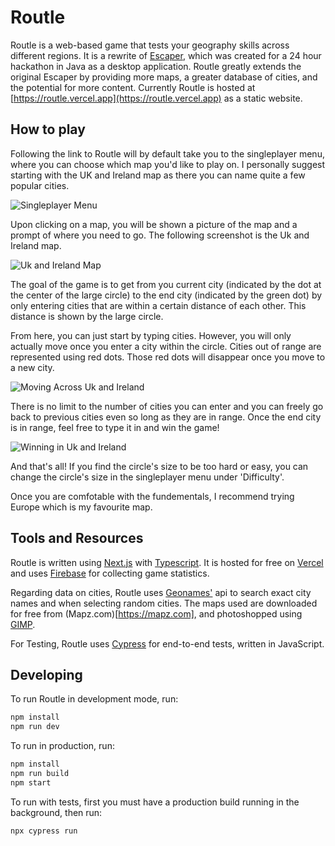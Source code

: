 # Routle

Routle is a web-based game that tests your geography skills across different regions. It is a rewrite of [Escaper](https://github/Daniel5055/escaper), which was created for a 24 hour hackathon in Java as a desktop application. Routle greatly extends the original Escaper by providing more maps, a greater database of cities, and the potential for more content. Currently Routle is hosted at [https://routle.vercel.app](https://routle.vercel.app) as a static website.

## How to play

Following the link to Routle will by default take you to the singleplayer menu, where you can choose which map you'd like to play on. I personally suggest starting with the UK and Ireland map as there you can name quite a few popular cities. 

![Singleplayer Menu](https://user-images.githubusercontent.com/29730245/194719698-a30420a9-02c0-4676-9b88-a72da6e92759.png)

Upon clicking on a map, you will be shown a picture of the map and a prompt of where you need to go. The following screenshot is the Uk and Ireland map.

![Uk and Ireland Map](https://user-images.githubusercontent.com/29730245/194719798-ca4aafd4-31f2-4a1b-960b-fbe6e9d1d355.png)

The goal of the game is to get from you current city (indicated by the dot at the center of the large circle) to the end city (indicated by the green dot) by only entering cities that are within a certain distance of each other. This distance is shown by the large circle.

From here, you can just start by typing cities. However, you will only actually move once you enter a city within the circle. Cities out of range are represented using red dots. Those red dots will disappear once you move to a new city.

![Moving Across Uk and Ireland](https://user-images.githubusercontent.com/29730245/194720020-ab6f776a-74da-4055-aa7d-b48b72a83bb7.png)

There is no limit to the number of cities you can enter and you can freely go back to previous cities even so long as they are in range. Once the end city is in range, feel free to type it in and win the game!

![Winning in Uk and Ireland](https://user-images.githubusercontent.com/29730245/194720150-c53b173e-333c-4c6e-85cf-9ba7fac58764.png)

And that's all! If you find the circle's size to be too hard or easy, you can change the circle's size in the singleplayer menu under 'Difficulty'.

Once you are comfotable with the fundementals, I recommend trying Europe which is my favourite map.

## Tools and Resources

Routle is written using [Next.js](https://nextjs.org) with [Typescript](https://www.typescriptlang.org/). It is hosted for free on [Vercel](https://vercel.com) and uses [Firebase](https://firebase.google.com) for collecting game statistics.

Regarding data on cities, Routle uses [Geonames'](https://www.geonames.org) api to search exact city names and when selecting random cities. The maps used are downloaded for free from (Mapz.com)[https://mapz.com], and photoshopped using [GIMP](www.gimp.org).

For Testing, Routle uses [Cypress](https://www.cypress.io) for end-to-end tests, written in JavaScript.

## Developing

To run Routle in development mode, run:

```bash
npm install
npm run dev
```

To run in production, run:

```bash
npm install
npm run build
npm start
```

To run with tests, first you must have a production build running in the background, then run:

```bash
npx cypress run
```
